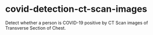 # covid-detection-ct-scan-images
Detect whether a person is COVID-19 positive by CT Scan images of Transverse Section of Chest.
